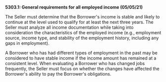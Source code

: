 **5303.1: General requirements for all employed income (05/05/21)**

The Seller must determine that the Borrower's income is stable and
likely to continue at the level used to qualify for at least the next
three years. The Seller must analyze all income documentation while
taking into consideration the characteristics of the employed income
(e.g., employment source, income type, and stability of the employment
history, including any gaps in employment).

A Borrower who has had different types of employment in the past may be
considered to have stable income if the income amount has remained at a
consistent level. When evaluating a Borrower who has changed jobs
frequently, the Seller must focus on whether the changes have affected
the Borrower's ability to pay the Borrower's obligations.